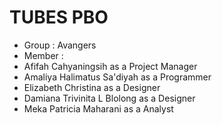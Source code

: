 # TUBES PBO
* Group : Avangers
* Member :
* Afifah Cahyaningsih as a Project Manager
* Amaliya Halimatus Sa'diyah as a Programmer
* Elizabeth Christina as a Designer
* Damiana Trivinita L Blolong as a Designer
* Meka Patricia Maharani as a Analyst
